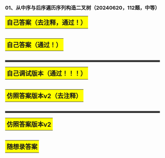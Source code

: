 ### 01、从中序与后序遍历序列构造二叉树（20240620，112题，中等）


<table>
  <tr>
    <td bgcolor="Yellow" style="padding: 5px; border: 0px solid black;">
      <span style="font-weight: bold; font-size: 20px;">自己答案（去注释，通过！）</span>
    </td>
  </tr>
</table>

```C++


```

<table>
  <tr>
    <td bgcolor="Yellow" style="padding: 5px; border: 0px solid black;">
      <span style="font-weight: bold; font-size: 20px;">自己答案（通过！）</span>
    </td>
  </tr>
</table>

```C++


```

<hr style="border-top: 5px solid #333;">

<table>
  <tr>
    <td bgcolor="Yellow" style="padding: 5px; border: 0px solid black;">
      <span style="font-weight: bold; font-size: 20px;">自己调试版本（通过！！！）</span>
    </td>
  </tr>
</table>

```C++


```

<table>
  <tr>
    <td bgcolor="Yellow" style="padding: 5px; border: 0px solid black;">
      <span style="font-weight: bold; font-size: 20px;">仿照答案版本v2（去注释）</span>
    </td>
  </tr>
</table>

```C++


```

<hr style="border-top: 5px solid #333;">

<table>
  <tr>
    <td bgcolor="Yellow" style="padding: 5px; border: 0px solid black;">
      <span style="font-weight: bold; font-size: 20px;">仿照答案版本v2</span>
    </td>
  </tr>
</table>

```C++


```

<table>
  <tr>
    <td bgcolor="Yellow" style="padding: 5px; border: 0px solid black;">
      <span style="font-weight: bold; font-size: 20px;">随想录答案</span>
    </td>
  </tr>
</table>

```C++


```
